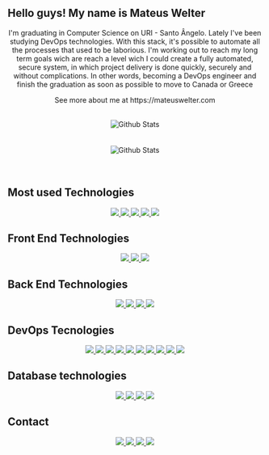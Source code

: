 ## Hello guys! My name is Mateus Welter

<p align="center">I'm graduating in Computer Science on URI - Santo Ângelo. Lately I've been studying DevOps technologies. With this stack, it's possible to automate all the processes that used to be laborious. I'm working out to reach my long term goals wich are reach a level wich I could create a fully automated, secure system, in which project delivery is done quickly, securely and without complications. In other words, becoming a DevOps engineer and finish the graduation as soon as possible to move to Canada or Greece</p>

<p align="center"> See more about me at https://mateuswelter.com </p>

<br>

<div align="center">
  <img alt="Github Stats" src="https://github-readme-stats.vercel.app/api?username=mateuswgoettems&show_icons=true&theme=radical" />
</div>

<br>
<br>

<div align="center">
  <img alt="Github Stats" src="https://github-readme-stats.vercel.app/api/top-langs/?username=mateuswgoettems&&theme=chartreuse-dark&show_icons=true&langs_count=15" />
</div>

<br>
<br>

## Most used Technologies

<div align="center">

<a href="https://git-scm.com/">
    <img src="https://img.shields.io/badge/-Git-F05032?style=for-the-badge&labelColor=F05032&logo=git&logoColor=white"/>
</a>
<a href="https://nestjs.com"><img src="https://img.shields.io/badge/nestjs-%23E0234E.svg?style=for-the-badge&logo=nestjs&logoColor=white"/>

<a href="https://www.docker.com/">
    <img src="https://img.shields.io/badge/-Docker-2496ED?style=for-the-badge&labelColor=2496ED&logo=Docker&logoColor=white"/>
</a>

<a href="https://www.typescriptlang.org/">
    <img src="https://img.shields.io/badge/-TypeScript-3178C6?style=for-the-badge&labelColor=3178C6&logo=typescript&logoColor=white"/>
</a>

<a href="https://nodejs.org/en/">
    <img src="https://img.shields.io/badge/-Node-339933?style=for-the-badge&labelColor=339933&logo=node.js&logoColor=white"/>
</a>

</div>

## Front End Technologies

<div align="center">

<a href="https://developer.mozilla.org/pt-BR/docs/Web/HTML">
    <img src="https://img.shields.io/badge/-HTML-E34F26?style=for-the-badge&labelColor=E34F26&logo=html5&logoColor=white"/>
</a>

<a href="https://developer.mozilla.org/pt-BR/docs/Web/JavaScript">
    <img src="https://img.shields.io/badge/-Javascript-F7DF1E?style=for-the-badge&labelColor=F7DF1E&logo=javascript&logoColor=black"/>
</a>

<a href="https://jquery.com/">
    <img src="https://img.shields.io/badge/jQuery-0769AD?style=for-the-badge&logo=jquery&logoColor=white"/>
</a>

</div>

## Back End Technologies

<div align="center">

<a href="https://www.typescriptlang.org/">
    <img src="https://img.shields.io/badge/-TypeScript-3178C6?style=for-the-badge&labelColor=3178C6&logo=typescript&logoColor=white"/>
</a>
<a href="https://nestjs.com"><img src="https://img.shields.io/badge/nestjs-%23E0234E.svg?style=for-the-badge&logo=nestjs&logoColor=white"/>

<a href="https://nodejs.org/en/">
    <img src="https://img.shields.io/badge/-Node-339933?style=for-the-badge&labelColor=339933&logo=node.js&logoColor=white"/>
</a>

<a href="https://php.net/">
    <img src="https://img.shields.io/badge/PHP-777BB4?style=for-the-badge&logo=php&logoColor=white"/>
</a>

</div>

## DevOps Tecnologies

<div align="center">

<a href="https://www.docker.com/">
    <img src="https://img.shields.io/badge/-Docker-2496ED?style=for-the-badge&labelColor=2496ED&logo=Docker&logoColor=white"/>
</a>

<a href="https://docs.github.com/pt/actions/learn-github-actions">
    <img src="https://img.shields.io/badge/github%20actions-%232671E5.svg?style=for-the-badge&logo=githubactions&logoColor=white"/>
</a>

<a href="https://cloud.google.com/">
    <img src="https://img.shields.io/badge/Google_Cloud-4285F4?style=for-the-badge&logo=google-cloud&logoColor=white"/>
</a>

<a href="https://git-scm.com/">
    <img src="https://img.shields.io/badge/-Git-F05032?style=for-the-badge&labelColor=F05032&logo=git&logoColor=white"/>
</a>

<a href="https://about.gitlab.com/">
    <img src="https://img.shields.io/badge/GitLab-330F63?style=for-the-badge&logo=gitlab&logoColor=white"/>
</a>

<a href="https://vercel.com/">
    <img src="https://img.shields.io/badge/-Vercel-000000?style=for-the-badge&labelColor=000000&logo=vercel&logoColor=white"/>
</a>
<a href="https://www.netlify.com/">
    <img src="https://img.shields.io/badge/-Netlify-00C7B7?style=for-the-badge&labelColor=00C7B7&logo=netlify&logoColor=white"/>
</a>

<a href="">
    <img src="https://img.shields.io/badge/Shell_Script-121011?style=for-the-badge&logo=gnu-bash&logoColor=white"/>
</a>
<a href="https://github.com">
  <img src="https://img.shields.io/badge/github-%23121011.svg?style=for-the-badge&logo=github&logoColor=white"/>
</a>

<a href="https://docs.gitlab.com/ee/ci/">
  <img src="https://img.shields.io/badge/gitlab%20ci-%23181717.svg?style=for-the-badge&logo=gitlab&logoColor=white"/>
</a>

</div>

## Database technologies

<div align="center">

<a href="https://www.mongodb.com/3">
    <img src="https://img.shields.io/badge/-MongoDB-47A248?style=for-the-badge&labelColor=47A248&logo=mongodb&logoColor=white"/>
</a>
<a href="https://www.mysql.com/">
    <img src="https://img.shields.io/badge/-MySQL-4479A1?style=for-the-badge&labelColor=4479A1&logo=mysql&logoColor=white"/>
</a>
<a href="https://www.postgresql.org/">
    <img src="https://img.shields.io/badge/-PostgreSQL-336791?style=for-the-badge&labelColor=336791&logo=postgreSQL&logoColor=white"/>
</a>

<a href="https://www.oracle.com/br/index.html">
    <img src="https://img.shields.io/badge/Oracle-F80000?style=for-the-badge&logo=oracle&logoColor=black"/>
</a>

</div>

## Contact

<div align="center">
  <a href="https://www.linkedin.com/in/mateus-goettems-29988b14a/">
    <img src="https://img.shields.io/badge/-Mateus Welter-0077b5?style=for-the-badge&labelColor=0077b5&logo=linkedin&logoColor=white"/>
  </a>

  <a href="mailto:welter.mateus@gmail.com">
    <img src="https://img.shields.io/badge/-welter.mateus@gmail.com-c14438?style=for-the-badge&labelColor=c14438&logo=gmail&logoColor=white"/>
  </a>

  <a href="https://app.rocketseat.com.br/me/mateus-welter-goettems-04657">
    <img src="https://img.shields.io/badge/-Mateus-7159C1?style=for-the-badge&labelColor=7159C1&logo=data:image/png;base64,iVBORw0KGgoAAAANSUhEUgAAABAAAAAQCAMAAAAoLQ9TAAAALVBMVEVHcExxWsF0XMJzXMJxWcFsUsD///9jRrzY0u6Xh9Gsn9n39fyMecy0qd2bjNJWBT0WAAAABHRSTlMA2Do606wF2QAAAGlJREFUGJVdj1cWwCAIBLEsRU3uf9xobDH8+GZwUYi8i6ucJwrxKE+7D0G9Q4vlYqtmCSjndr4CgCgzlyFgfKfKCVO0LrPKjmiqMxGXkJwNnXskqWG+1oSM+BSwD8f29YLNjvx/OQrn+g99oQSoNmt3PgAAAABJRU5ErkJggg==" />
  </a>

  <a href="https://www.instagram.com/mateuux_/">
    <img src="https://img.shields.io/badge/-mateuux_-f61?style=for-the-badge&labelColor=f61&logo=instagram&logoColor=white"/>
  </a>

</div>
